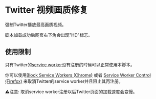 # Twitter 视频画质修复
强制Twitter播放最高画质视频。

脚本加载成功后网页右下角会出现"HD"标志。

## 使用限制
只有Twitter的[service worker](https://developer.mozilla.org/docs/Web/API/Service_Worker_API)没有注册的时候可以正常使用本脚本。

你可以使用[Block Service Workers (Chrome)](https://chrome.google.com/webstore/detail/block-service-workers/ceokjgeibfjfcboemhdpkdalankbmnej) 或者 [Service Worker Control (Firefox)](https://addons.mozilla.org/firefox/addon/service-worker-control/) 来取消Twitter的service worker并且阻止其再注册。

:warning:注意: 取消service worker注册以后Twitter页面的加载速度会变慢。